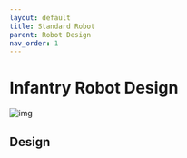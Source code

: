 ```yaml
---
layout: default
title: Standard Robot
parent: Robot Design
nav_order: 1
---
```


# Infantry Robot Design
![img](infantry_robot_pic_01.jpg)
## Design
